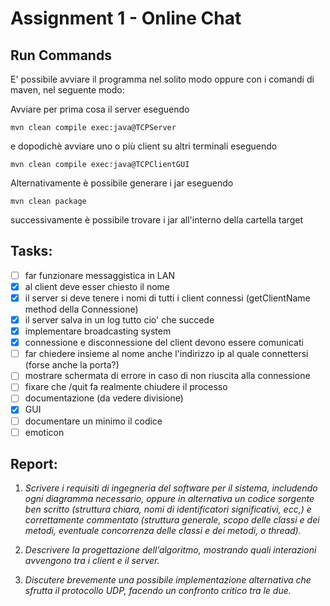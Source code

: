# Assignment 1 - Online Chat

## Run Commands

E' possibile avviare il programma nel solito modo oppure con i comandi di maven, nel seguente modo:

Avviare per prima cosa il server eseguendo

```
mvn clean compile exec:java@TCPServer 
```

e dopodichè avviare uno o più client su altri terminali eseguendo

```
mvn clean compile exec:java@TCPClientGUI
```

Alternativamente è possibile generare i jar eseguendo

```
mvn clean package
```

successivamente è possibile trovare i jar all'interno della cartella target

## Tasks: 

- [ ] far funzionare messaggistica in LAN  
- [x] al client deve esser chiesto il nome  
- [x] il server si deve tenere i nomi di tutti i client connessi (getClientName method della Connessione)  
- [x] il server salva in un log tutto cio' che succede
- [x] implementare broadcasting system  
- [x] connessione e disconnessione del client devono essere comunicati
- [ ] far chiedere insieme al nome anche l'indirizzo ip al quale connettersi (forse anche la porta?)
- [ ] mostrare schermata di errore in caso di non riuscita alla connessione
- [ ] fixare che /quit fa realmente chiudere il processo
- [ ] documentazione (da vedere divisione)  
- [x] GUI 
- [ ] documentare un minimo il codice
- [ ] emoticon

## Report:

1. *Scrivere i requisiti di ingegneria del software per il sistema, includendo ogni
diagramma necessario, oppure in alternativa un codice sorgente ben scritto
(struttura chiara, nomi di identificatori significativi, ecc,) e correttamente
commentato (struttura generale, scopo delle classi e dei metodi, eventuale
concorrenza delle classi e dei metodi, o thread).*

2. *Descrivere la progettazione dell’algoritmo, mostrando quali interazioni avvengono tra i client e il server.*

3. *Discutere brevemente una possibile implementazione alternativa che sfrutta
il protocollo UDP, facendo un confronto critico tra le due.*
